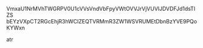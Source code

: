 VmxaU1NrMVhTWGRPV0U1cVVsVndVbFpyVWtOVVJrVjVUVlJDVDFJd1dsTlZS
bEYzVXpCT2RGcEhjR3hWClZEQTVRMmR3ZW1WSVRUMEtDbnBzYVE9PQoKYWxn

atr